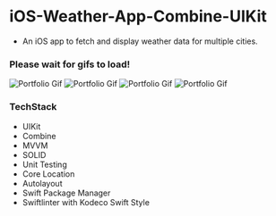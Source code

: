 # **iOS-Weather-App-Combine-UIKit**

- An iOS app to fetch and display weather data for multiple cities. 
  
### **Please wait for gifs to load!**
  
![Portfolio Gif](https://github.com/ufukanilozluk/Ios-Weather-App-Combine-UIKit/blob/master/weather_1.gif)
![Portfolio Gif](https://github.com/ufukanilozluk/Ios-Weather-App-Combine-UIKit/blob/master/weather_2.gif)
![Portfolio Gif](https://github.com/ufukanilozluk/Ios-Weather-App-Combine-UIKit/blob/master/weather_3.gif)
![Portfolio Gif](https://github.com/ufukanilozluk/Ios-Weather-App-Combine-UIKit/blob/master/weather_4.gif)

### **TechStack**

- UIKit
- Combine
- MVVM
- SOLID
- Unit Testing
- Core Location
- Autolayout
- Swift Package Manager
- Swiftlinter with Kodeco Swift Style

